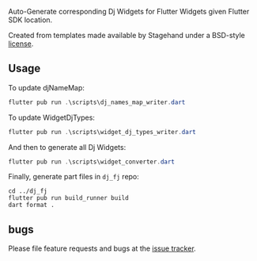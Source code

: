 Auto-Generate corresponding Dj Widgets for Flutter Widgets given Flutter SDK location.

Created from templates made available by Stagehand under a BSD-style
[license](https://github.com/dart-lang/stagehand/blob/master/LICENSE).

## Usage

To update djNameMap:

```ps1
flutter pub run .\scripts\dj_names_map_writer.dart
```

To update WidgetDjTypes:

```ps1
flutter pub run .\scripts\widget_dj_types_writer.dart
```

And then to generate all Dj Widgets:

```ps1
flutter pub run .\scripts\widget_converter.dart
```

Finally, generate part files in `dj_fj` repo:

```pas1
cd ../dj_fj
flutter pub run build_runner build
dart format .
```

## bugs

Please file feature requests and bugs at the [issue tracker][tracker].

[tracker]: https://github.com/ARK4579/dj_fc/issues
